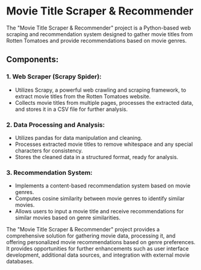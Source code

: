# Movie Title Scraper & Recommender

The "Movie Title Scraper & Recommender" project is a Python-based web scraping and recommendation system designed to gather movie titles from Rotten Tomatoes and provide recommendations based on movie genres.

## Components:

### 1. Web Scraper (Scrapy Spider):
- Utilizes Scrapy, a powerful web crawling and scraping framework, to extract movie titles from the Rotten Tomatoes website.
- Collects movie titles from multiple pages, processes the extracted data, and stores it in a CSV file for further analysis.

### 2. Data Processing and Analysis:
- Utilizes pandas for data manipulation and cleaning.
- Processes extracted movie titles to remove whitespace and any special characters for consistency.
- Stores the cleaned data in a structured format, ready for analysis.

### 3. Recommendation System:
- Implements a content-based recommendation system based on movie genres.
- Computes cosine similarity between movie genres to identify similar movies.
- Allows users to input a movie title and receive recommendations for similar movies based on genre similarities.

The "Movie Title Scraper & Recommender" project provides a comprehensive solution for gathering movie data, processing it, and offering personalized movie recommendations based on genre preferences. It provides opportunities for further enhancements such as user interface development, additional data sources, and integration with external movie databases.
